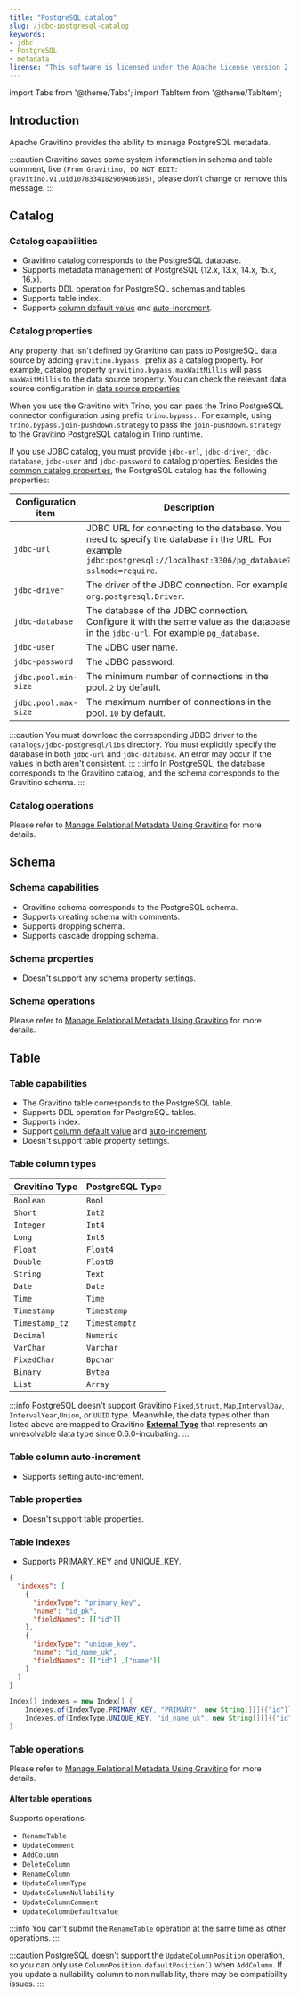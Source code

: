 ```yaml
---
title: "PostgreSQL catalog"
slug: /jdbc-postgresql-catalog
keywords:
- jdbc
- PostgreSQL
- metadata
license: "This software is licensed under the Apache License version 2."
---
```


import Tabs from '@theme/Tabs';
import TabItem from '@theme/TabItem';

## Introduction

Apache Gravitino provides the ability to manage PostgreSQL metadata.

:::caution
Gravitino saves some system information in schema and table comment, like
`(From Gravitino, DO NOT EDIT: gravitino.v1.uid1078334182909406185)`,
please don't change or remove this message.
:::

## Catalog

### Catalog capabilities

- Gravitino catalog corresponds to the PostgreSQL database.
- Supports metadata management of PostgreSQL (12.x, 13.x, 14.x, 15.x, 16.x).
- Supports DDL operation for PostgreSQL schemas and tables.
- Supports table index.
- Supports [column default value](../../../metadata/relational.md#table-column-default-value) and
  [auto-increment](../../../metadata/relational.md#table-column-auto-increment).

### Catalog properties

Any property that isn't defined by Gravitino can pass to PostgreSQL data source
by adding `gravitino.bypass.` prefix as a catalog property.
For example, catalog property `gravitino.bypass.maxWaitMillis` will pass `maxWaitMillis` to the data source property.
You can check the relevant data source configuration in
[data source properties](https://commons.apache.org/proper/commons-dbcp/configuration.html)

When you use the Gravitino with Trino, you can pass the Trino PostgreSQL connector configuration using prefix `trino.bypass.`.
For example, using `trino.bypass.join-pushdown.strategy` to pass the `join-pushdown.strategy`
to the Gravitino PostgreSQL catalog in Trino runtime.

If you use JDBC catalog, you must provide `jdbc-url`, `jdbc-driver`, `jdbc-database`, `jdbc-user` and `jdbc-password`
to catalog properties.
Besides the [common catalog properties](../../../admin/server-config.md#gravitino-catalog-properties-configuration),
the PostgreSQL catalog has the following properties:

| Configuration item   | Description                                                                                                                                                        | Default value | Required | Since Version |
|----------------------|--------------------------------------------------------------------------------------------------------------------------------------------------------------------|---------------|----------|---------------|
| `jdbc-url`           | JDBC URL for connecting to the database. You need to specify the database in the URL. For example `jdbc:postgresql://localhost:3306/pg_database?sslmode=require`.  | (none)        | Yes      | 0.3.0         |
| `jdbc-driver`        | The driver of the JDBC connection. For example `org.postgresql.Driver`.                                                                                            | (none)        | Yes      | 0.3.0         |
| `jdbc-database`      | The database of the JDBC connection. Configure it with the same value as the database in the `jdbc-url`. For example `pg_database`.                                | (none)        | Yes      | 0.3.0         |
| `jdbc-user`          | The JDBC user name.                                                                                                                                                | (none)        | Yes      | 0.3.0         |
| `jdbc-password`      | The JDBC password.                                                                                                                                                 | (none)        | Yes      | 0.3.0         |
| `jdbc.pool.min-size` | The minimum number of connections in the pool. `2` by default.                                                                                                     | `2`           | No       | 0.3.0         |
| `jdbc.pool.max-size` | The maximum number of connections in the pool. `10` by default.                                                                                                    | `10`          | No       | 0.3.0         |

:::caution
You must download the corresponding JDBC driver to the `catalogs/jdbc-postgresql/libs` directory.
You must explicitly specify the database in both `jdbc-url` and `jdbc-database`. An error may occur if the values in both aren't consistent.
:::
:::info
In PostgreSQL, the database corresponds to the Gravitino catalog, and the schema corresponds to the Gravitino schema.
:::

### Catalog operations

Please refer to [Manage Relational Metadata Using Gravitino](../../../metadata/relational.md#catalog-operations)
for more details.

## Schema

### Schema capabilities

- Gravitino schema corresponds to the PostgreSQL schema.
- Supports creating schema with comments.
- Supports dropping schema.
- Supports cascade dropping schema.

### Schema properties

- Doesn't support any schema property settings.

### Schema operations

Please refer to [Manage Relational Metadata Using Gravitino](../../../metadata/relational.md#schema-operations)
for more details.

## Table

### Table capabilities

- The Gravitino table corresponds to the PostgreSQL table.
- Supports DDL operation for PostgreSQL tables.
- Supports index.
- Support [column default value](../../../metadata/relational.md#table-column-default-value) and
  [auto-increment](../../../metadata/relational.md#table-column-auto-increment).
- Doesn't support table property settings.

### Table column types

| Gravitino Type | PostgreSQL Type |
|----------------|-----------------|
| `Boolean`      | `Bool`          |
| `Short`        | `Int2`          |
| `Integer`      | `Int4`          |
| `Long`         | `Int8`          |
| `Float`        | `Float4`        |
| `Double`       | `Float8`        |
| `String`       | `Text`          |
| `Date`         | `Date`          |
| `Time`         | `Time`          |
| `Timestamp`    | `Timestamp`     |
| `Timestamp_tz` | `Timestamptz`   |
| `Decimal`      | `Numeric`       |
| `VarChar`      | `Varchar`       |
| `FixedChar`    | `Bpchar`        |
| `Binary`       | `Bytea`         |
| `List`         | `Array`         |

:::info
PostgreSQL doesn't support Gravitino `Fixed`,`Struct`, `Map`,`IntervalDay`, `IntervalYear`,`Union`, or `UUID` type.
Meanwhile, the data types other than listed above are mapped to Gravitino
**[External Type](../../../metadata/relational.md#external-type)**
that represents an unresolvable data type since 0.6.0-incubating.
:::

### Table column auto-increment

- Supports setting auto-increment.

### Table properties

- Doesn't support table properties.

### Table indexes

- Supports PRIMARY_KEY and UNIQUE_KEY.

<Tabs groupId='language' queryString>
<TabItem value="json" label="Json">

```json
{
  "indexes": [
    {
      "indexType": "primary_key",
      "name": "id_pk",
      "fieldNames": [["id"]]
    },
    {
      "indexType": "unique_key",
      "name": "id_name_uk",
      "fieldNames": [["id"] ,["name"]]
    }
  ]
}
```

</TabItem>
<TabItem value="java" label="Java">

```java
Index[] indexes = new Index[] {
    Indexes.of(IndexType.PRIMARY_KEY, "PRIMARY", new String[][]{{"id"}}),
    Indexes.of(IndexType.UNIQUE_KEY, "id_name_uk", new String[][]{{"id"} , {"name"}}),
}
```

</TabItem>
</Tabs>

### Table operations

Please refer to [Manage Relational Metadata Using Gravitino](../../../metadata/relational.md#table-operations)
for more details.

#### Alter table operations

Supports operations:

- `RenameTable`
- `UpdateComment`
- `AddColumn`
- `DeleteColumn`
- `RenameColumn`
- `UpdateColumnType`
- `UpdateColumnNullability`
- `UpdateColumnComment`
- `UpdateColumnDefaultValue`

:::info
You can't submit the `RenameTable` operation at the same time as other operations.
:::

:::caution
PostgreSQL doesn't support the `UpdateColumnPosition` operation,
so you can only use `ColumnPosition.defaultPosition()` when `AddColumn`.
If you update a nullability column to non nullability, there may be compatibility issues.
:::

